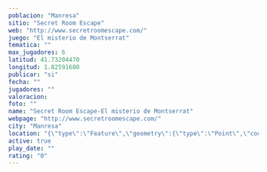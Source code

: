 ```yaml
---
poblacion: "Manresa"
sitio: "Secret Room Escape"
web: "http://www.secretroomescape.com/"
juego: "El misterio de Montserrat"
tematica: ""
max_jugadores: 6
latitud: 41.73204470
longitud: 1.82591680
publicar: "si"
fecha: ""
jugadores: ""
valoracion: 
foto: ""
name: "Secret Room Escape-El misterio de Montserrat"
webpage: "http://www.secretroomescape.com/"
city: "Manresa"
location: "{\"type\":\"Feature\",\"geometry\":{\"type\":\"Point\",\"coordinates\":[1.8259168,41.7320447]}}"
active: true
play_date: ""
rating: "0"
---
```

